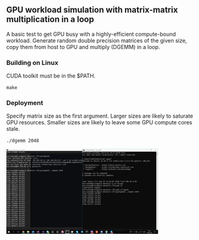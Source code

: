 ## GPU workload simulation with matrix-matrix multiplication in a loop

A basic test to get GPU busy with a highly-efficient compute-bound workload. Generate random double precision matrices of the given size, copy them from host to GPU and multiply (DGEMM) in a loop.

### Building on Linux

CUDA toolkit must be in the $PATH.

```
make
```

### Deployment

Specify matrix size as the first argument. Larger sizes are likely to saturate GPU resources. Smaller sizes are likely to leave some GPU compute cores stale.

```
./dgemm 2048
```

<img src="screenshot.jpg" width="400px">

